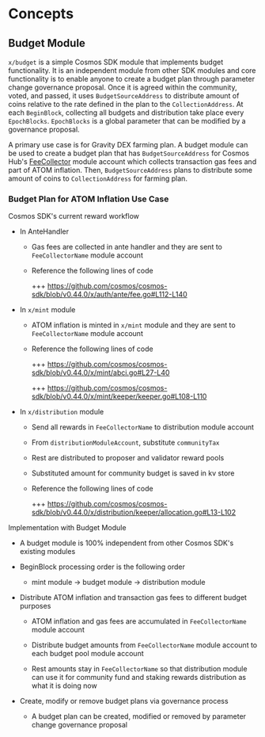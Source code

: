 <!-- order: 1 -->

# Concepts

## Budget Module

`x/budget` is a simple Cosmos SDK module that implements budget functionality. It is an independent module from other SDK modules and core functionality is to enable anyone to create a budget plan through parameter change governance proposal. Once it is agreed within the community, voted, and passed, it uses `BudgetSourceAddress` to distribute amount of coins relative to the rate defined in the plan to the `CollectionAddress`. At each `BeginBlock`, collecting all budgets and distribution take place every `EpochBlocks`. `EpochBlocks` is a global parameter that can be modified by a governance proposal.

A primary use case is for Gravity DEX farming plan. A budget module can be used to create a budget plan that has `BudgetSourceAddress` for Cosmos Hub's [FeeCollector](https://github.com/cosmos/cosmos-sdk/blob/v0.44.0/x/auth/types/keys.go#L15) module account which collects transaction gas fees and part of ATOM inflation. Then, `BudgetSourceAddress` plans to distribute some amount of coins to `CollectionAddress` for farming plan. 

### Budget Plan for ATOM Inflation Use Case

Cosmos SDK's current reward workflow

- In AnteHandler

    - Gas fees are collected in ante handler and they are sent to `FeeCollectorName` module account

    - Reference the following lines of code

      +++ https://github.com/cosmos/cosmos-sdk/blob/v0.44.0/x/auth/ante/fee.go#L112-L140

- In `x/mint` module

  - ATOM inflation is minted in `x/mint` module and they are sent to `FeeCollectorName` module account

  - Reference the following lines of code

    +++ https://github.com/cosmos/cosmos-sdk/blob/v0.44.0/x/mint/abci.go#L27-L40

    +++ https://github.com/cosmos/cosmos-sdk/blob/v0.44.0/x/mint/keeper/keeper.go#L108-L110

- In `x/distribution` module

  - Send all rewards in `FeeCollectorName` to distribution module account
  
  - From `distributionModuleAccount`, substitute `communityTax`

  - Rest are distributed to proposer and validator reward pools

  - Substituted amount for community budget is saved in kv store

  - Reference the following lines of code

    +++ https://github.com/cosmos/cosmos-sdk/blob/v0.44.0/x/distribution/keeper/allocation.go#L13-L102

Implementation with Budget Module

  - A budget module is 100% independent from other Cosmos SDK's existing modules

  - BeginBlock processing order is the following order

      - mint module → budget module → distribution module

  - Distribute ATOM inflation and transaction gas fees to different budget purposes

    - ATOM inflation and gas fees are accumulated in `FeeCollectorName` module account

    - Distribute budget amounts from `FeeCollectorName` module account to each budget pool module account

    - Rest amounts stay in `FeeCollectorName` so that distribution module can use it for community fund and staking rewards distribution as what it is doing now

  - Create, modify or remove budget plans via governance process
    - A budget plan can be created, modified or removed by parameter change governance proposal
